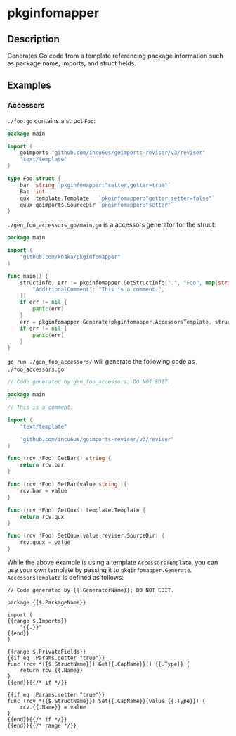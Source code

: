 # pkginfomapper

## Description

Generates Go code from a template referencing package information such as package name, imports, and struct fields.

## Examples

### Accessors

`./foo.go` contains a struct `Foo`:

```go
package main

import (
	goimports "github.com/incu6us/goimports-reviser/v3/reviser"
	"text/template"
)

type Foo struct {
	bar  string `pkginfomapper:"setter,getter=true"`
	Baz  int
	qux  template.Template   `pkginfomapper:"getter,setter=false"`
	quux goimports.SourceDir `pkginfomapper:"setter"`
}
```

`./gen_foo_accessors_go/main.go` is a accessors generator for the struct:

```go
package main

import (
	"github.com/knaka/pkginfomapper"
)

func main() {
	structInfo, err := pkginfomapper.GetStructInfo(".", "Foo", map[string]any{
		"AdditionalComment": "This is a comment.",
	})
	if err != nil {
		panic(err)
	}
	err = pkginfomapper.Generate(pkginfomapper.AccessorsTemplate, structInfo)
	if err != nil {
		panic(err)
	}
}
```

`go run ./gen_foo_accessors/` will generate the following code as `./foo_accessors.go`:

```foo_accessors.go
// Code generated by gen_foo_accessors; DO NOT EDIT.

package main

// This is a comment.

import (
	"text/template"

	"github.com/incu6us/goimports-reviser/v3/reviser"
)

func (rcv *Foo) GetBar() string {
	return rcv.bar
}

func (rcv *Foo) SetBar(value string) {
	rcv.bar = value
}

func (rcv *Foo) GetQux() template.Template {
	return rcv.qux
}

func (rcv *Foo) SetQuux(value reviser.SourceDir) {
	rcv.quux = value
}
```

While the above example is using a template `AccessorsTemplate`, you can use your own template by passing it to `pkginfomapper.Generate`. `AccessorsTemplate` is defined as follows:

```gotemplate
// Code generated by {{.GeneratorName}}; DO NOT EDIT.

package {{$.PackageName}}

import (
{{range $.Imports}}
	"{{.}}"
{{end}}
)

{{range $.PrivateFields}}
{{if eq .Params.getter "true"}}
func (rcv *{{$.StructName}}) Get{{.CapName}}() {{.Type}} {
	return rcv.{{.Name}}
}
{{end}}{{/* if */}}

{{if eq .Params.setter "true"}}
func (rcv *{{$.StructName}}) Set{{.CapName}}(value {{.Type}}) {
	rcv.{{.Name}} = value
}
{{end}}{{/* if */}}
{{end}}{{/* range */}}
```
